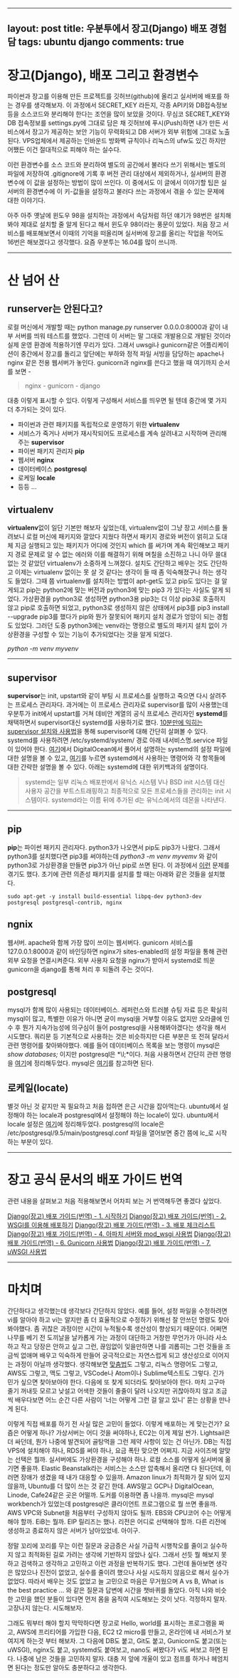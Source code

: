  ---
layout: post
title: 우분투에서 장고(Django) 배포 경험담
tags: ubuntu django
comments: true
---

# 장고(Django), 배포 그리고 환경변수
파이썬과 장고를 이용해 만든 프로젝트를 깃허브(github)에 올리고 실서버에 배포를 하는 경우를 생각해보자. 이 과정에서 SECRET_KEY 라든지, 각종 API키와 DB접속정보 등을 소스코드와 분리해야 한다는 조언을 많이 보았을 것이다. 무심코 SECRET_KEY와 DB 접속정보를 settings.py에 그대로 담은 채 깃허브에 푸시(Push)하면 내가 만든 서비스에서 장고가 제공하는 보안 기능이 무력화되고 DB 서버가 외부 위험에 그대로 노출된다. VPS업체에서 제공하는 인바운드 방화벽 규칙이나 리눅스의 ufw도 있긴 하지만 어쨌든 이건 절대적으로 피해야 하는 실수다.  
  
이런 환경변수를 소스 코드와 분리하여 별도의 공간에서 불러다 쓰기 위해서는 별도의 파일에 저장하여 .gitignore에 기록 후 버전 관리 대상에서 제외하거나, 실서버의 환경변수에 이 값을 설정하는 방법이 많이 쓰인다. 이 중에서도 이 글에서 이야기할 팁은 실서버의 환경변수에 이 키-값들을 설정하고 불러다 쓰는 과정에서 겪을 수 있는 문제에 대한 이야기다.   
  
아주 아주 옛날에 윈도우 98을 설치하는 과정에서 속담처럼 하던 얘기가 98번은 설치해봐야 제대로 설치할 줄 알게 된다고 해서 윈도우 98이라는 풍문이 있었다. 처음 장고 서비스를 배포해보면서 이때의 기억을 떠올리며 실서버에 장고를 올리는 작업을 적어도 16번은 해보겠다고 생각했다. 요즘 우분투는 16.04를 많이 쓰니까.
  
---
  
# 산 넘어 산  
## runserver는 안된다고?
로컬 머신에서 개발할 때는 python manage.py runserver 0.0.0.0:8000과 같이 내부 서버를 띄워 테스트를 했었다. 그런데 이 서버는 말 그대로 개발용으로 개발된 것이라 실제 운영 환경에 적용하기엔 무리가 있다. 그래서 uwsgi나 gunicorn같은 어플리케이션이 중간에서 장고를 돌리고 앞단에는 부하와 정적 파일 서빙을 담당하는 apache나 nginx 같은 전용 웹서버가 놓인다. gunicorn과 nginx를 쓴다고 했을 때 여기까지 순서를 보면 -  
  
> nginx - gunicorn - django

대충 이렇게 표시할 수 있다. 이렇게 구성해서 서비스를 띄우면 될 텐데 중간에 몇 가지 더 추가되는 것이 있다.  
  
- 파이썬과 관련 패키지를 독립적으로 운영하기 위한 **virtualenv**
- 서비스가 죽거나 서버가 재시작되어도 프로세스를 계속 살려내고 시작하며 관리해주는 **supervisor**
- 파이썬 패키지 관리자 **pip**
- 웹서버 **nginx**
- 데이터베이스 **postgresql**
- 로케일 **locale**
- 등등 ...
   
## virtualenv
**virtualenv**없이 일단 기본만 해보자 싶었는데, virtualenv없이 그냥 장고 서비스를 돌려보니 로컬 머신에 패키지와 깔았다 지웠다 하면서 패키지 경로와 버전이 얽히고 도대체 지금 실행되고 있는 패키지가 어디에 것인지 which 를 써가며 계속 확인해보고 패키지 경로 문제로 알 수 없는 에러와 이를 해결하기 위해 며칠을 소진하고 나니 아무 쓸대없는 것 같았던 virtualenv가 소중하게 느껴졌다. 설치도 간단하고 배우는 것도 간단하고 이제는 virtualenv 없이는 못 살 것 같다는 생각이 들 때 좀 익숙해졌구나 하는 생각도 들었다. 그때 쯤 virtualenv를 설치하는 방법이 apt-get도 있고 pip도 있다는 걸 알게되고 pip는 python2에 맞는 버전과 python3에 맞는 pip3 가 있다는 사실도 알게 되었다. 가상환경을 python3로 생성하면 python3용 pip3는 더 이상 pip3로 호출하지 않고 pip로 호출하면 되었고, python3로 생성하지 않은 상태에서 pip3를 pip3 install --upgrade pip3를 했다가 pip와 뭔가 잘못되어 패키지 설치 경로가 엉망이 되는 경험도 있었다. 그러던 도중 python3에는 venv라는 명령으로 별도의 패키지 설치 없이 가상환경을 구성할 수 있는 기능이 추가되었다는 것을 알게 되었다.    
   
*python -m venv myvenv*  

---

## supervisor
**supervisor**는 init, upstart와 같이 부팅 시 프로세스를 실행하고 죽으면 다시 살려주는 프로세스 관리자다. 과거에는 이 프로세스 관리자로 supervisor를 많이 사용했는데 우분투가 init에서 upstart를 거쳐 데비안 계열의 공식 프로세스 관리자인 **systemd**를 채택하면서 supervisor대신 systemd를 사용하기로 했다. [10분만에 익히는 supervisor 설치와 사용법](https://jwkcp.github.io/2016/11/07/how-to-use-supervisor-in-one-minute/)을 통해 supervisor에 대해 간단히 살펴볼 수 있다. systemd를 사용하려면 /etc/systemd/system/ 경로 아래 내서비스명.service 파일이 있어야 한다. [여기](https://www.digitalocean.com/community/tutorials/understanding-systemd-units-and-unit-files)에서 DigitalOcean에서 풀어서 설명하는 systemd의 설정 파일에 대한 설명을 볼 수 있고, [여기](https://jwkcp.github.io/2018/06/04/systemd-simple-usage/)를 누르면 systemd에서 사용하는 명령어와 각 항목들에 대한 간략한 설명을 볼 수 있다. 아래는 systemd에 대한 위키백과의 설명이다.  
  
> systemd는 일부 리눅스 배포판에서 유닉스 시스템 V나 BSD init 시스템 대신 사용자 공간을 부트스트래핑하고 최종적으로 모든 프로세스들을 관리하는 init 시스템이다. systemd라는 이름 뒤에 추가된 d는 유닉스에서의 데몬을 나타낸다.
  
---
  
## pip
**pip**는 파이썬 패키지 관리자다. python3가 나오면서 pip도 pip3가 나왔다. 그래서 python3를 설치했다면 pip3를 써야하는데 *python3 -m venv myvemv* 와 같이 python3로 가상환경을 만들면 pip3가 아닌 pip로 쓰면 된다. 이 과정에서 [이런](https://jwkcp.github.io/2018/05/26/pip3-error-on-ubuntu/) 문제를 겪기도 했다. 초기에 관련 의존성 패키지를 설치를 할 때는 아래와 같은 것들을 설치했다.  
  
~~~
sudo apt-get -y install build-essential libpq-dev python3-dev postgresql postgresql-contrib, nginx
~~~
  
## ngnix
웹서버. apache와 함께 가장 많이 쓰이는 웹서버다. gunicorn 서비스를 127.0.0.1:8000과 같이 바인딩하면 nginx가 sites-enabled의 설정 파일을 통해 관련 외부 요청을 연결시켜준다. 외부 사용자 요청을 nginx가 받아서 systemd로 띄운 gunicorn을 django를 통해 처리 후 되돌려 주는 것이다.   
 
## postgresql
mysql가 함께 많이 사용되는 데이터베이스. 레퍼런스와 트러블 슈팅 자료 등은 확실히 mysql이 많고, 특별한 이유가 아니면 굳이 mysql을 거부할 이유도 없지만 오라클에 인수 후 뭔가 지속가능성에 의구심이 들어 postgresql을 사용해봐야겠다는 생각을 해서 시도했다. 쿼리문 등 기본적으로 사용하는 것은 비슷하지만 다른 부분은 또 전혀 달라서 관련 명령어를 찾아봐야했다. 예를 들어 데이터베이스 목록을 보는 명령이 mysql은 *show databases;* 이지만 postgresql은 *\l;*이다. 처음 사용하면서 간단히 관련 명령을 [여기](https://jwkcp.github.io/2018/05/25/getting-start-postgres/)에 정리해두었다. mysql은 [여기](https://jwkcp.github.io/2018/05/23/prepare-to-use-mysql/)를 참고하면 된다.    
  
## 로케일(locate)
별것 아닌 것 같지만 꼭 필요하고 처음 접하면 은근 시간을 잡아먹는다. ubuntu에서 설정해야 하는 locale과 postgresql에서 설정해야 하는 locale이 있다. ubuntu에서 locale 설정은 [여기](https://jwkcp.github.io/2018/06/01/how-to-set-locale-on-ubuntu/)에 정리해두었다. postgresql의 locale은 /etc/postgresql/9.5/main/postgresql.conf 파일을 열어보면 중간 쯤에 lc_로 시작하는 부분이 있다.  
  
---

# 장고 공식 문서의 배포 가이드 번역
관련 내용을 살펴보고 처음 적용해보면서 어차피 보는 거 번역해두면 좋겠다 싶었다.  
  
[Django(장고) 배포 가이드(번역) - 1. 시작하기](https://jwkcp.github.io/2018/05/20/deployment-start/)
[Django(장고) 배포 가이드(번역) - 2. WSGI를 이용해 배포하기](https://jwkcp.github.io/2018/05/20/deployment-wsgi/)
[Django(장고) 배포 가이드(번역) - 3. 배포 체크리스트](https://jwkcp.github.io/2018/05/11/deployment-checklist-for-django/)
[Django(장고) 배포 가이드(번역) - 4. 아파치 서버와 mod_wsgi 사용법](https://jwkcp.github.io/2018/05/21/deployment-mod-wsgi/)
[Django(장고) 배포 가이드(번역) - 6. Gunicorn 사용법](https://jwkcp.github.io/2018/05/23/deployment-gunicorn/)
[Django(장고) 배포 가이드(번역) - 7. uWSGI 사용법](https://jwkcp.github.io/2018/05/23/deployment-uwsgi/)

---
  
# 마치며
간단하다고 생각했는데 생각보다 간단하지 않았다. 예를 들어, 설정 파일을 수정하려면 vi를 알아야 하고 vi는 알지만 좀 더 효율적으로 수정하기 위해선 잘 안쓰던 명령도 찾아봐야했다. 좀 귀찮은 과정이만 시간이 누적될수록 생산성이 향상되기 때문이다. 어쩌면 나무를 베기 전 도끼날을 날카롭게 가는 과정이 대단하고 거창한 무언가가 아니라 사소하고 작고 당장은 안하고 싶고 그런, 끊임없이 잊을만하면 나를 괴롭히는 그런 것들을 조금씩 없애며 배우고 익숙하게 만들어 궁극적으로는 자연스럽게 되고 생산성으로 이어지는 과정이 아닐까 생각했다. 생각해보면 [맞춤법](https://chrome.google.com/webstore/detail/%ED%95%9C%EA%B5%AD%EC%96%B4-%EB%A7%9E%EC%B6%A4%EB%B2%95-%EA%B2%80%EC%82%AC%EA%B8%B0/jglndaljomjcobaaoohfccecjcekcfgo?hl=ko)도 그렇고, 리눅스 명령어도 그렇고, AWS도 그렇고, 맥도 그렇고, VSCode나 Atom이나 Sublime텍스트도 그렇다. 긴가 민가 싶으면 찾아보아야 한다. 다음에 또 찾게 되더라도 찾아보아야 한다. 마치 고구마 줄기 꺼내듯 모르고 낮설고 어색한 것들이 줄줄이 달려 나오지만 귀찮아하지 않고 조금씩 배우다보면 어느 순간 다른 사람이 '너는 어떻게 그런 걸 알고 있니' 묻는 상황을 만나게 된다.   
  
이렇게 직접 배포를 하기 전 사실 많은 고민이 들었다. 이렇게 배포하는 게 맞는건가? 요즘은 어떻게 하나? 가상서버는 어디 것을 써야하나, EC2는 이게 제일 싼가. Lightsail은 더 싸던데, 뭔가 나중에 발견되어 골탕먹을 그런 제약 사항이 있는 건 아닌가. DB는 직접 VPS에 설치해야 하나, RDS를 써야 하나, 요금 폭탄 맞으면 어쩌지. 지금 사이즈에 알맞는 선택은 뭘까. 실서버에도 가상환경을 구성해야 하나. 로컬 소스를 어떻게 실서버에 옮기면 좋을까. Elastic Beanstalk라는 서비스는 소스만 압축해서 올리면 다 된다던데, 이러면 장애가 생겼을 때 내가 대응할 수 있을까. Amazon linux가 최적화가 잘 되어 있지 않을까, Ubuntu를 더 많이 쓰는 것 같긴 한데. AWS말고 GCP나 DigitalOcean, Linode, Cafe24같은 곳은 어떨까. 도커를 이용하면 좀 나을까. mysql은 mysql workbench가 있었는데 postgresql은 클라이언트 프로그램으로 뭘 쓰면 좋을까. AWS VPC와 Subnet을 처음부터 구성하지 않아도 될까. EBS와 CPU코어 수는 어떻게 해야 할까. EiB는 뭘까. EIP 릴리즈는 했나. 리전은 어디로 선택해야 할까. 다른 리전에 생성하고 종료하지 않은 서버가 남아있었네. 아이구.  
  
정말 꼬리에 꼬리를 무는 이런 질문과 궁금증은 사실 가급적 시행착오를 줄이고 실수하지 않고 최적화된 길로 가려는 생각에 기반하지 않았나 싶다. 그래서 선듯 뭘 해보지 못하고 검색하고 생각하고 고민하고 이런 과정을 반복하기도 했다. 그런데 돌아보면 생각은 많았으나 진전이 없었고, 실수를 줄이려 했으나 사실 시도하지 않음으로 해서 실수가 없었다. 따라서 배우는 것도 없었고 늘 고민으로 마음은 무거웠으며 A vs B, What is the best practice ... 와 같은 질문과 답변에 시간을 챗바퀴를 돌았다. 아직 나와 비슷한 고민을 했던 분들이 있다면 먼저 몸을 움직여 시도해보는 것이 낫다. 걱정하지 말자. 고장나지 않는다. 시도해보자. 
  
그래도 뭐부터 해야 할지 막막하다면 장고로 Hello, world를 표시하는 프로그램을 짜고, AWS에 프리티어를 가입한 다음, EC2 t2 micro를 만들고, 온라인에 내 서비스가 보여지게 하는것 부터 해보자. 그 다음에 DB도 붙고, Git도 붙고, Gunicorn도 붙고(또는 uWSGI), nginx도 붙고, systemd도 붙여보고, nano도 써봤다가 vi도 써보고 하면 된다. 나중에 남은 것들을 고민하지 말자. 대충 저 앞에 개울이 있고 점프를 하거나 헤엄치면 된다는 정도만 알아도 충분하다고 생각한다.  
  

  



